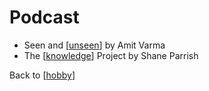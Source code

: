 # Podcast

- Seen and [[unseen]] by Amit Varma
- The [[knowledge]] Project by Shane Parrish

Back to [[hobby]]

[//begin]: # "Autogenerated link references for markdown compatibility"
[unseen]: unseen.md "Seen and Unseen"
[knowledge]: knowledge.md "The Knowledge Project"
[hobby]: hobby.md "Hobby"
[//end]: # "Autogenerated link references"

